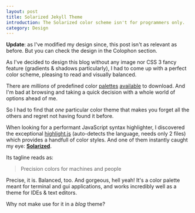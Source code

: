 ```yaml
---
layout: post
title: Solarized Jekyll Theme
introduction: The Solarized color scheme isn't for programmers only.
category: Design
---
```


**Update**: as I've modified my design since, this post isn't as relevant as before. But you can check the design in the Colophon section.

As I've decided to design this blog without any image nor CSS 3 fancy feature (gradients & shadows particularly), I had to come up with a perfect color scheme, pleasing to read and visually balanced.

There are *millions* of predefined color [palettes](http://kuler.adobe.com/) [available](http://www.colourlovers.com/palettes) to download. And I'm bad at browsing and taking a quick decision with a whole world of options ahead of me.

So I had to find that *one* particular color theme that makes you forget all the others and regret not having found it before.

When looking for a performant JavaScript syntax highlighter, I discovered the exceptional [highlight.js](http://softwaremaniacs.org/soft/highlight/en/) (auto-detects the language, needs only 2 files) which provides a handfull of color styles. And one of them instantly caught my eye: **[Solarized](http://ethanschoonover.com/solarized)**.

Its tagline reads as:

> Precision colors for machines and people

Precise, it is. Balanced, too. And gorgeous, hell yeah!
It's a color palette meant for terminal and gui applications, and works incredibly well as a theme for IDEs & text editors.

Why not make use for it in a *blog* theme?